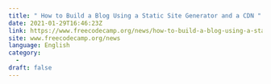 ```yaml
---
title: " How to Build a Blog Using a Static Site Generator and a CDN "
date: 2021-01-29T16:46:23Z
link: https://www.freecodecamp.org/news/how-to-build-a-blog-using-a-static-site-generator-and-a-cdn/?utm_medium=RSS&utm_source=news.12bit.vn
site: www.freecodecamp.org/news
language: English
category:
  -   
draft: false
---
```

